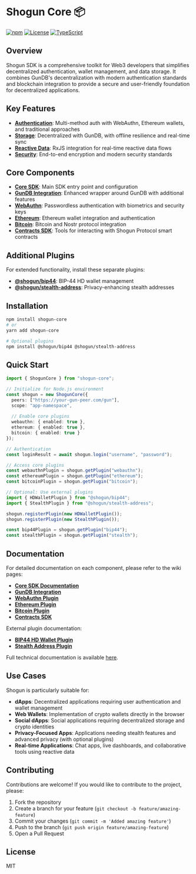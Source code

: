 # Shogun Core 📦

[![npm](https://img.shields.io/badge/npm-v1.1.4-blue)](https://www.npmjs.com/package/shogun-core)
[![License](https://img.shields.io/badge/license-MIT-yellow)](https://opensource.org/licenses/MIT)
[![TypeScript](https://img.shields.io/badge/TypeScript-5.3.3-blue)](https://www.typescriptlang.org/)

## Overview

Shogun SDK is a comprehensive toolkit for Web3 developers that simplifies decentralized authentication, wallet management, and data storage. It combines GunDB's decentralization with modern authentication standards and blockchain integration to provide a secure and user-friendly foundation for decentralized applications.

## Key Features

- **[Authentication](wiki/core.md#authentication)**: Multi-method auth with WebAuthn, Ethereum wallets, and traditional approaches
- **[Storage](wiki/gundb.md)**: Decentralized with GunDB, with offline resilience and real-time sync
- **[Reactive Data](wiki/gundb.md#reactive-programming-with-rxjs)**: RxJS integration for real-time reactive data flows
- **[Security](wiki/core.md)**: End-to-end encryption and modern security standards

## Core Components

- **[Core SDK](wiki/core.md)**: Main SDK entry point and configuration
- **[GunDB Integration](wiki/gundb.md)**: Enhanced wrapper around GunDB with additional features
- **[WebAuthn](wiki/webauthn.md)**: Passwordless authentication with biometrics and security keys
- **[Ethereum](wiki/ethereum.md)**: Ethereum wallet integration and authentication
- **[Bitcoin](wiki/bitcoin.md)**: Bitcoin and Nostr protocol integration
- **[Contracts SDK](wiki/contracts.md)**: Tools for interacting with Shogun Protocol smart contracts

## Additional Plugins

For extended functionality, install these separate plugins:

- **[@shogun/bip44](https://github.com/scobru/shogun-BIP44)**: BIP-44 HD wallet management
- **[@shogun/stealth-address](https://github.com/scobru/shogun-stealth-address)**: Privacy-enhancing stealth addresses

## Installation

```bash
npm install shogun-core
# or
yarn add shogun-core

# Optional plugins
npm install @shogun/bip44 @shogun/stealth-address
```

## Quick Start

```typescript
import { ShogunCore } from "shogun-core";

// Initialize for Node.js environment
const shogun = new ShogunCore({
  peers: ["https://your-gun-peer.com/gun"],
  scope: "app-namespace",
  
  // Enable core plugins
  webauthn: { enabled: true },
  ethereum: { enabled: true },
  bitcoin: { enabled: true }
});

// Authentication
const loginResult = await shogun.login("username", "password");

// Access core plugins
const webauthnPlugin = shogun.getPlugin("webauthn");
const ethereumPlugin = shogun.getPlugin("ethereum");
const bitcoinPlugin = shogun.getPlugin("bitcoin");

// Optional: Use external plugins
import { HDWalletPlugin } from "@shogun/bip44";
import { StealthPlugin } from "@shogun/stealth-address";

shogun.registerPlugin(new HDWalletPlugin());
shogun.registerPlugin(new StealthPlugin());

const bip44Plugin = shogun.getPlugin("bip44");
const stealthPlugin = shogun.getPlugin("stealth");
```

## Documentation

For detailed documentation on each component, please refer to the wiki pages:

- **[Core SDK Documentation](wiki/core.md)**
- **[GunDB Integration](wiki/gundb.md)**
- **[WebAuthn Plugin](wiki/webauthn.md)**
- **[Ethereum Plugin](wiki/ethereum.md)**
- **[Bitcoin Plugin](wiki/bitcoin.md)**
- **[Contracts SDK](wiki/contracts.md)**

External plugin documentation:
- **[BIP44 HD Wallet Plugin](https://github.com/scobru/shogun-BIP44)**
- **[Stealth Address Plugin](https://github.com/scobru/shogun-stealth-address)**

Full technical documentation is available [here](https://shogun-core-docs.vercel.app/).

## Use Cases

Shogun is particularly suitable for:

- **dApps**: Decentralized applications requiring user authentication and wallet management
- **Web Wallets**: Implementation of crypto wallets directly in the browser
- **Social dApps**: Social applications requiring decentralized storage and crypto identities
- **Privacy-Focused Apps**: Applications needing stealth features and advanced privacy (with optional plugins)
- **Real-time Applications**: Chat apps, live dashboards, and collaborative tools using reactive data

## Contributing

Contributions are welcome! If you would like to contribute to the project, please:

1. Fork the repository
2. Create a branch for your feature (`git checkout -b feature/amazing-feature`)
3. Commit your changes (`git commit -m 'Added amazing feature'`)
4. Push to the branch (`git push origin feature/amazing-feature`)
5. Open a Pull Request

## License

MIT
